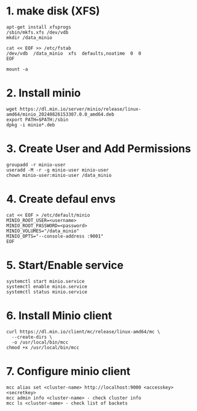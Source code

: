 # 1. make disk (XFS)
```
apt-get install xfsprogs
/sbin/mkfs.xfs /dev/vdb
mkdir /data_minio
```
```
cat << EOF >> /etc/fstab
/dev/vdb  /data_minio  xfs  defaults,noatime  0  0
EOF
```
```
mount -a
```

# 2. Install minio
```
wget https://dl.min.io/server/minio/release/linux-amd64/minio_20240826153307.0.0_amd64.deb
export PATH=$PATH:/sbin
dpkg -i minio*.deb
```
# 3. Create User and Add Permissions
```
groupadd -r minio-user
useradd -M -r -g minio-user minio-user
chown minio-user:minio-user /data_minio
```
# 4. Create defaul envs
```
cat << EOF > /etc/default/minio
MINIO_ROOT_USER=<username>
MINIO_ROOT_PASSWORD=<password>
MINIO_VOLUMES="/data_minio"
MINIO_OPTS="--console-address :9001"
EOF
```
# 5. Start/Enable service
```
systemctl start minio.service
systemctl enable minio.service
systemctl status minio.service
```

# 6. Install Minio client
```
curl https://dl.min.io/client/mc/release/linux-amd64/mc \
  --create-dirs \
  -o /usr/local/bin/mcc
chmod +x /usr/local/bin/mcc
```

# 7. Configure minio client
```
mcc alias set <cluster-name> http://localhost:9000 <accesskey> <secretkey>
mcc admin info <cluster-name> - check cluster info
mcc ls <cluster-name> - check list of backets
```